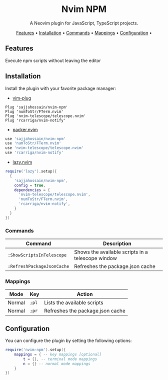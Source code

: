 <h1 align="center">Nvim NPM</h1>

<p align="center">A Neovim plugin for JavaScript, TypeScript projects.</p>

<p align="center">
  <a href="##features">Features</a> •
  <a href="##installation">Installation</a> •
  <a href="##commands">Commands</a> •
  <a href="##mappings">Mappings</a> •
  <a href="##configuration">Configuration</a> •
</p>

## Features
 Execute npm scripts without leaving the editor 

## Installation

Install the plugin with your favorite package manager:

- [vim-plug](https://github.com/junegunn/vim-plug)

```vim
Plug 'sajjahossain/nvim-npm'
Plug 'numToStr/FTerm.nvim'
Plug 'nvim-telescope/telescope.nvim'
Plug 'rcarriga/nvim-notify'
```

- [packer.nvim](https://github.com/wbthomason/packer.nvim)

```lua
use 'sajjahossain/nvim-npm'
use 'numToStr/FTerm.nvim'
use 'nvim-telescope/telescope.nvim'
use 'rcarriga/nvim-notify'
```

- [lazy.nvim](https://github.com/folke/lazy.nvim)

```lua
require('lazy').setup({
  {
    'sajjahossain/nvim-npm',
    config = true,
    dependencies = {
      'nvim-telescope/telescope.nvim',
      'numToStr/FTerm.nvim',
      'rcarriga/nvim-notify',
    }
  }
})
```

### Commands

| Command | Description |
| --- | --- |
| `:ShowScriptsInTelescope` | Shows the available scripts in a telescope window |
| `:RefreshPackageJsonCache` | Refreshes the package.json cache |

### Mappings

| Mode | Key | Action |
| --- | --- | --- |
| Normal | `;pl` | Lists the available scripts |
| Normal | `;pr` | Refreshes the package.json cache |

## Configuration

You can configure the plugin by setting the following options:

```lua
require('nvim-npm').setup({
    mappings = { -- key mappings [optional]
        t = {}, -- terminal mode mappings
        n = {} -- normal mode mappings
    }
})
```
